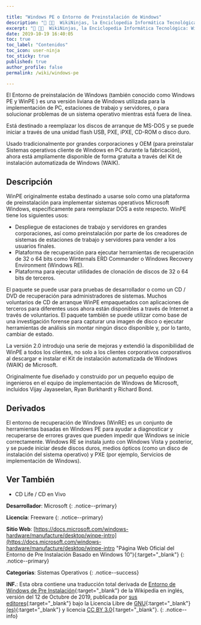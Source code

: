 ```yaml
---

title: "Windows PE o Entorno de Preinstalación de Windows"
description: "📖 👨‍💻  WikiNinjas, la Enciclopedia Informática Tecnológica: Windows PE o Entorno de Preinstalación de Windows"
excerpt: "📖 👨‍💻  WikiNinjas, la Enciclopedia Informática Tecnológica: Windows PE o Entorno de Preinstalación de Windows"
date: 2019-10-19 16:40:05
toc: true
toc_label: "Contenidos"
toc_icon: user-ninja
toc_sticky: true
published: true
author_profile: false
permalink: /wiki/windows-pe

---
```


El Entorno de preinstalación de Windows (también conocido como Windows PE y WinPE ) es una versión liviana de Windows utilizada para la implementación de PC, estaciones de trabajo y servidores, o para solucionar problemas de un sistema operativo mientras está fuera de línea.

Está destinado a reemplazar los discos de arranque de MS-DOS y se puede iniciar a través de una unidad flash USB, PXE, iPXE, CD-ROM o disco duro.

Usado tradicionalmente por grandes corporaciones y OEM (para preinstalar Sistemas operativos cliente de Windows en PC durante la fabricación), ahora está ampliamente disponible de forma gratuita a través del Kit de instalación automatizada de Windows (WAIK).

## Descripción

WinPE originalmente estaba destinado a usarse solo como una plataforma de preinstalación para implementar sistemas operativos Microsoft Windows, específicamente para reemplazar DOS a este respecto. WinPE tiene los siguientes usos:

* Despliegue de estaciones de trabajo y servidores en grandes corporaciones, así como preinstalación por parte de los creadores de sistemas de estaciones de trabajo y servidores para vender a los usuarios finales.
* Plataforma de recuperación para ejecutar herramientas de recuperación de 32 o 64 bits como Winternals ERD Commander o Windows Recovery Environment (Windows RE).
* Plataforma para ejecutar utilidades de clonación de discos de 32 o 64 bits de terceros.

El paquete se puede usar para pruebas de desarrollador o como un CD / DVD de recuperación para administradores de sistemas. Muchos voluntarios de CD de arranque WinPE empaquetados con aplicaciones de terceros para diferentes usos ahora están disponibles a través de Internet a través de voluntarios. El paquete también se puede utilizar como base de una investigación forense para capturar una imagen de disco o ejecutar herramientas de análisis sin montar ningún disco disponible y, por lo tanto, cambiar de estado.

La versión 2.0 introdujo una serie de mejoras y extendió la disponibilidad de WinPE a todos los clientes, no solo a los clientes corporativos corporativos al descargar e instalar el Kit de instalación automatizada de Windows (WAIK) de Microsoft.

Originalmente fue diseñado y construido por un pequeño equipo de ingenieros en el equipo de implementación de Windows de Microsoft, incluidos Vijay Jayaseelan, Ryan Burkhardt y Richard Bond.

## Derivados

El entorno de recuperación de Windows (WinRE) es un conjunto de herramientas basadas en Windows PE para ayudar a diagnosticar y recuperarse de errores graves que pueden impedir que Windows se inicie correctamente. Windows RE se instala junto con Windows Vista y posterior, y se puede iniciar desde discos duros, medios ópticos (como un disco de instalación del sistema operativo) y PXE (por ejemplo, Servicios de implementación de Windows). <!-- seccion de windows RE en un apartado de nuevo de software de microsoft https://en.wikipedia.org/wiki/Windows_Preinstallation_Environment -->

## Ver También

* CD Life / CD en Vivo <!-- https://en.wikipedia.org/wiki/Live_CD -->

**Desarrollador**: Microsoft
{: .notice--primary}

**Licencia**: Freeware
{: .notice--primary}

**Sitio Web**: [https://docs.microsoft.com/windows-hardware/manufacture/desktop/winpe-intro](https://docs.microsoft.com/windows-hardware/manufacture/desktop/winpe-intro "Página Web Oficial del Entorno de Pre Instalación Basado en Windows 10"){:target="_blank"}
{: .notice--primary}

**Categorías**: Sistemas Operativos
{: .notice--success}

**INF.**: Esta obra contiene una traducción total derivada de [Entorno de Windows de Pre Instalación](https://en.wikipedia.org/wiki/Windows_Preinstallation_Environment){:target="_blank"} de la Wikipedia en inglés, versión del 12 de Octubre de 2019, publicada por [sus editores](https://en.wikipedia.org/w/index.php?title=Windows_Preinstallation_Environment&action=history){:target="_blank"} bajo la Licencia Libre de [GNU](http://www.gnu.org/licenses/licenses.html#GPL){:target="_blank"} [(es)](https://es.wikipedia.org/wiki/Wikipedia:Traducci%C3%B3n_no_oficial_de_la_Licencia_de_documentaci%C3%B3n_libre_de_GNU){:target="_blank"} y licencia [CC BY 3.0](https://creativecommons.org/licenses/by-sa/3.0/deed.es){:target="_blank"}.
{: .notice--info}
